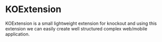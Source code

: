 KOExtension
===========

KOExtension is a small lightweight extension for knockout and using this extension we can easily create well structured complex web/mobile application.
